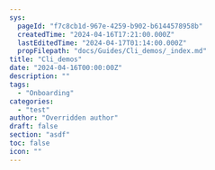 ```yaml
---
sys:
  pageId: "f7c8cb1d-967e-4259-b902-b6144578958b"
  createdTime: "2024-04-16T17:21:00.000Z"
  lastEditedTime: "2024-04-17T01:14:00.000Z"
  propFilepath: "docs/Guides/Cli_demos/_index.md"
title: "Cli_demos"
date: "2024-04-16T00:00:00Z"
description: ""
tags:
  - "Onboarding"
categories:
  - "test"
author: "Overridden author"
draft: false
section: "asdf"
toc: false
icon: ""
---
```

